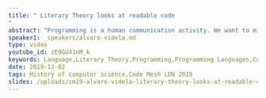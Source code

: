 ```yaml
---
title: " Literary Theory looks at readable code
"
abstract: "Programming is a human communication activity. We want to minimize misunderstandings in our code to be able to work effectively as teams. This means we need to learn how to look at our code to spot areas where we could improve our communication skills. We want to get our ideas across. We want that our abstractions, our models, make sense to others."
speaker1: _speakers/alvaro-videla.md
type: video
youtube_id: zE9GU41nM_k
keywords: Language,Literary Theory,Programming,Programming Languages,Code Mesh LDN,Alvaro Videla
date: 2019-12-02
tags: History of computer science,Code Mesh LDN 2019
slides: /uploads/cm19-alvaro-videla-literary-theory-looks-at-readable-code-compressed.pdf
---
```


